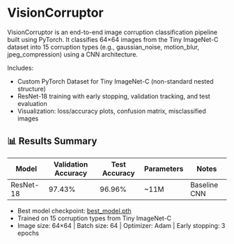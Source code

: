 # VisionCorruptor
VisionCorruptor is an end-to-end image corruption classification pipeline built using PyTorch. It classifies 64×64 images from the Tiny ImageNet-C dataset into 15 corruption types (e.g., gaussian_noise, motion_blur, jpeg_compression) using a CNN architecture.

Includes:
<ul>
	<li>Custom PyTorch Dataset for Tiny ImageNet-C (non-standard nested structure)</li>
	<li>ResNet-18 training with early stopping, validation tracking, and test evaluation</li>
	<li>Visualization: loss/accuracy plots, confusion matrix, misclassified images</li>
</ul>

## 📊 Results Summary

| Model       | Validation Accuracy | Test Accuracy | Parameters | Notes                      |
|-------------|---------------------|---------------|------------|----------------------------|
| ResNet-18   | 97.43%              | 96.96%        | ~11M       | Baseline CNN               |

- Best model checkpoint: <a href="https://huggingface.co/trshstar/VisionCorruptor">best_model.pth</a>
- Trained on 15 corruption types from Tiny ImageNet-C
- Image size: 64×64 | Batch size: 64 | Optimizer: Adam | Early stopping: 3 epochs
